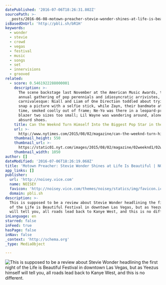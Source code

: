 ```yaml
---
datePublished: '2016-07-06T18:26:31.802Z'
sourcePath: >-
  _posts/2016-06-08-motown-preacher-stevie-wonder-shines-at-life-is-beautiful-or.md
isBasedOnUrl: 'http://pbli.sh/bR1H'
keywords:
  - wonder
  - stevie
  - crowd
  - vegas
  - festival
  - music
  - songs
  - set
  - innervisions
  - grooved
related:
  - score: 0.5461922288000001
    description: >-
      The scene backstage last November at the American Music Awards, that
      annual gathering of pop perennials and idiosyncratic arrivistes, was
      carnivalesque: Niall and Liam of One Direction toddled about trying to
      snap a picture with a selfie stick, while Zayn, their bandmate at the
      time, smoked coolly out of frame; Ne-Yo was there in a leopard-­print
      blazer two sizes too small; Lil Wayne was wandering around, alone, wearing
      absurd shoes.
    title: Can the Weeknd Turn Himself Into the Biggest Pop Star in the World?
    url: >-
      http://www.nytimes.com/2015/08/02/magazine/can-the-weeknd-turn-himself-into-the-biggest-pop-star-in-the-world.html
    thumbnail_height: 550
    thumbnail_url: >-
      https://static01.nyt.com/images/2015/08/02/magazine/02weeknd1/02weeknd1-facebookJumbo-v2.jpg
    thumbnail_width: 1050
author: []
dateModified: '2016-07-06T18:26:19.068Z'
title: 'Motown Preacher: Stevie Wonder Shines at Life Is Beautiful | NOISEY'
app_links: []
publisher:
  url: 'http://noisey.vice.com'
  name: NOISEY
  favicon: 'http://noisey.vice.com/themes/noisey/statics/img/favicon.ico'
  domain: pbli.sh
description: >-
  This is supposed to be a review about Stevie Wonder headlining the first night
  of the Life is Beautiful Festival in downtown Las Vegas, but as Yeezus himself
  will tell you, all roads lead back to Kanye West, and this is no different.
inLanguage: en
starred: false
inFeed: true
hasPage: false
inNav: false
_context: 'http://schema.org'
_type: MediaObject

---
```

![This is supposed to be a review about Stevie Wonder headlining the first night of the Life is Beautiful Festival in downtown Las Vegas, but as Yeezus himself will tell you, all roads lead back to Kanye West, and this is no different.](https://the-grid-user-content.s3-us-west-2.amazonaws.com/4aba179e-d95c-4561-a816-9299dbff1170.jpg)